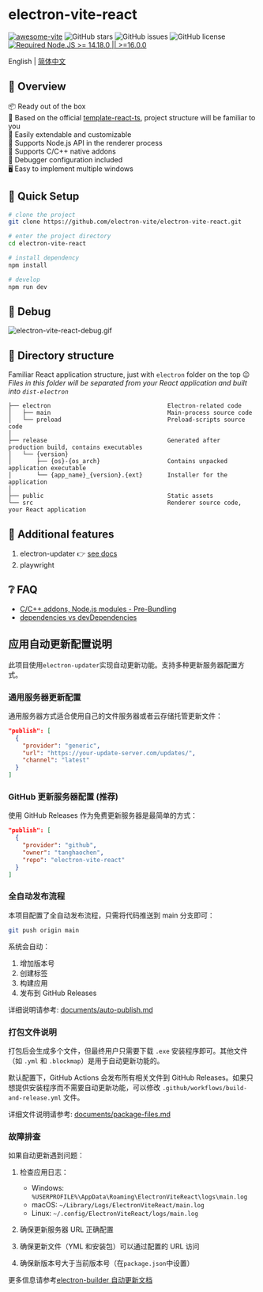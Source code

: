 # electron-vite-react

[![awesome-vite](https://awesome.re/mentioned-badge.svg)](https://github.com/vitejs/awesome-vite)
![GitHub stars](https://img.shields.io/github/stars/caoxiemeihao/vite-react-electron?color=fa6470)
![GitHub issues](https://img.shields.io/github/issues/caoxiemeihao/vite-react-electron?color=d8b22d)
![GitHub license](https://img.shields.io/github/license/caoxiemeihao/vite-react-electron)
[![Required Node.JS >= 14.18.0 || >=16.0.0](https://img.shields.io/static/v1?label=node&message=14.18.0%20||%20%3E=16.0.0&logo=node.js&color=3f893e)](https://nodejs.org/about/releases)

English | [简体中文](README.zh-CN.md)

## 👀 Overview

📦 Ready out of the box  
🎯 Based on the official [template-react-ts](https://github.com/vitejs/vite/tree/main/packages/create-vite/template-react-ts), project structure will be familiar to you  
🌱 Easily extendable and customizable  
💪 Supports Node.js API in the renderer process  
🔩 Supports C/C++ native addons  
🐞 Debugger configuration included  
🖥 Easy to implement multiple windows

## 🛫 Quick Setup

```sh
# clone the project
git clone https://github.com/electron-vite/electron-vite-react.git

# enter the project directory
cd electron-vite-react

# install dependency
npm install

# develop
npm run dev
```

## 🐞 Debug

![electron-vite-react-debug.gif](/electron-vite-react-debug.gif)

## 📂 Directory structure

Familiar React application structure, just with `electron` folder on the top :wink:  
_Files in this folder will be separated from your React application and built into `dist-electron`_

```tree
├── electron                                 Electron-related code
│   ├── main                                 Main-process source code
│   └── preload                              Preload-scripts source code
│
├── release                                  Generated after production build, contains executables
│   └── {version}
│       ├── {os}-{os_arch}                   Contains unpacked application executable
│       └── {app_name}_{version}.{ext}       Installer for the application
│
├── public                                   Static assets
└── src                                      Renderer source code, your React application
```

<!--
## 🚨 Be aware

This template integrates Node.js API to the renderer process by default. If you want to follow **Electron Security Concerns** you might want to disable this feature. You will have to expose needed API by yourself.

To get started, remove the option as shown below. This will [modify the Vite configuration and disable this feature](https://github.com/electron-vite/vite-plugin-electron-renderer#config-presets-opinionated).

```diff
# vite.config.ts

export default {
  plugins: [
    ...
-   // Use Node.js API in the Renderer-process
-   renderer({
-     nodeIntegration: true,
-   }),
    ...
  ],
}
```
-->

## 🔧 Additional features

1. electron-updater 👉 [see docs](src/components/update/README.md)
1. playwright

## ❔ FAQ

- [C/C++ addons, Node.js modules - Pre-Bundling](https://github.com/electron-vite/vite-plugin-electron-renderer#dependency-pre-bundling)
- [dependencies vs devDependencies](https://github.com/electron-vite/vite-plugin-electron-renderer#dependencies-vs-devdependencies)

## 应用自动更新配置说明

此项目使用`electron-updater`实现自动更新功能。支持多种更新服务器配置方式。

### 通用服务器更新配置

通用服务器方式适合使用自己的文件服务器或者云存储托管更新文件：

```json
"publish": [
  {
    "provider": "generic",
    "url": "https://your-update-server.com/updates/",
    "channel": "latest"
  }
]
```

### GitHub 更新服务器配置 (推荐)

使用 GitHub Releases 作为免费更新服务器是最简单的方式：

```json
"publish": [
  {
    "provider": "github",
    "owner": "tanghaochen",
    "repo": "electron-vite-react"
  }
]
```

### 全自动发布流程

本项目配置了全自动发布流程，只需将代码推送到 main 分支即可：

```bash
git push origin main
```

系统会自动：

1. 增加版本号
2. 创建标签
3. 构建应用
4. 发布到 GitHub Releases

详细说明请参考: [documents/auto-publish.md](documents/auto-publish.md)

### 打包文件说明

打包后会生成多个文件，但最终用户只需要下载 `.exe` 安装程序即可。其他文件（如 `.yml` 和 `.blockmap`）是用于自动更新功能的。

默认配置下，GitHub Actions 会发布所有相关文件到 GitHub Releases。如果只想提供安装程序而不需要自动更新功能，可以修改 `.github/workflows/build-and-release.yml` 文件。

详细文件说明请参考: [documents/package-files.md](documents/package-files.md)

### 故障排查

如果自动更新遇到问题：

1. 检查应用日志：

   - Windows: `%USERPROFILE%\AppData\Roaming\ElectronViteReact\logs\main.log`
   - macOS: `~/Library/Logs/ElectronViteReact/main.log`
   - Linux: `~/.config/ElectronViteReact/logs/main.log`

2. 确保更新服务器 URL 正确配置
3. 确保更新文件（YML 和安装包）可以通过配置的 URL 访问
4. 确保新版本号大于当前版本号（在`package.json`中设置）

更多信息请参考[electron-builder 自动更新文档](https://www.electron.build/auto-update)
